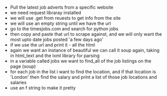 - Pull the latest job adverts from a specific website
- we need request libraray installed
- we will use .get from reuests to get info from the site
- we will use an empty string until we have the url
- go to the timesjobs.com and search for python jobs
- then copy and paste that url to scrape against, and we will only want the most upto date jobs posted 'a few days ago'
- if we use the url and print it - all the html
- again we want an instance of beautiful we can call it soup again, taking in html_text and the lxml library for parsing
- in a variable called jobs we want to find_all of the job listings on the page (soup)
- for each job in the list i want to find the location, and if that location is 'London' then find the salary and print a list of those job locations and salaries
- use an f string to make it pretty
